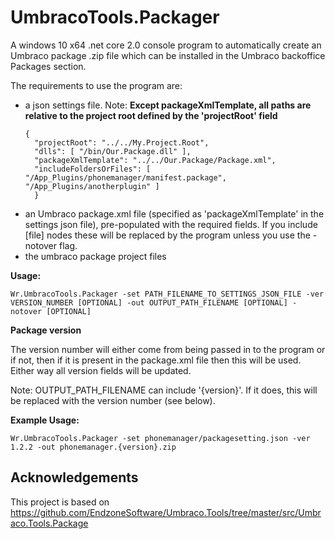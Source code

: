  UmbracoTools.Packager
=====================

A windows 10 x64 .net core 2.0 console program to automatically create an Umbraco package .zip file which can be installed in the Umbraco backoffice Packages section.

The requirements to use the program are:
- a json settings file. Note: **Except packageXmlTemplate, all paths are relative to the project root defined by  the 'projectRoot' field**
  ```
  {
    "projectRoot": "../../My.Project.Root",
    "dlls": [ "/bin/Our.Package.dll" ],
    "packageXmlTemplate": "../../Our.Package/Package.xml",
    "includeFoldersOrFiles": [ "/App_Plugins/phonemanager/manifest.package", "/App_Plugins/anotherplugin" ]
    }
    ```
- an Umbraco package.xml file (specified as 'packageXmlTemplate' in the settings json file), pre-populated with the required fields. If you include [file] nodes these will be replaced by the program unless you use the -notover flag.
- the umbraco package project files

**Usage:**

```Wr.UmbracoTools.Packager -set PATH_FILENAME_TO_SETTINGS_JSON_FILE -ver VERSION_NUMBER [OPTIONAL] -out OUTPUT_PATH_FILENAME [OPTIONAL] -notover [OPTIONAL]```

**Package version**

The version number will either come from being passed in to the program or if not, then if it is present in the package.xml file then this will be used. Either way all version fields will be updated.

Note: OUTPUT_PATH_FILENAME can include '{version}'. If it does, this will be replaced with the version number (see below). 

**Example Usage:**

```Wr.UmbracoTools.Packager -set phonemanager/packagesetting.json -ver 1.2.2 -out phonemanager.{version}.zip```

## Acknowledgements
This project is based on https://github.com/EndzoneSoftware/Umbraco.Tools/tree/master/src/Umbraco.Tools.Package

